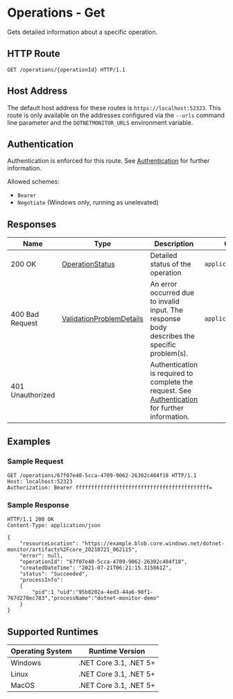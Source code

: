 # Operations - Get

Gets detailed information about a specific operation.

## HTTP Route

```http
GET /operations/{operationId} HTTP/1.1
```

## Host Address

The default host address for these routes is `https://localhost:52323`. This route is only available on the addresses configured via the `--urls` command line parameter and the `DOTNETMONITOR_URLS` environment variable.

## Authentication

Authentication is enforced for this route. See [Authentication](./../authentication.md) for further information.

Allowed schemes:
- `Bearer`
- `Negotiate` (Windows only, running as unelevated)

## Responses

| Name | Type | Description | Content Type |
|---|---|---|---|
| 200 OK | [OperationStatus](./definitions.md#OperationStatus) | Detailed status of the operation | `application/json` |
| 400 Bad Request | [ValidationProblemDetails](./definitions.md#ValidationProblemDetails) | An error occurred due to invalid input. The response body describes the specific problem(s). | `application/problem+json` |
| 401 Unauthorized | | Authentication is required to complete the request. See [Authentication](./../authentication.md) for further information. | |

## Examples

### Sample Request

```http
GET /operations/67f07e40-5cca-4709-9062-26302c484f18 HTTP/1.1
Host: localhost:52323
Authorization: Bearer fffffffffffffffffffffffffffffffffffffffffff=
```

### Sample Response

```http
HTTP/1.1 200 OK
Content-Type: application/json

{
    "resourceLocation": "https://example.blob.core.windows.net/dotnet-monitor/artifacts%2Fcore_20210721_062115",
    "error": null,
    "operationId": "67f07e40-5cca-4709-9062-26302c484f18",
    "createdDateTime": "2021-07-21T06:21:15.315861Z",
    "status": "Succeeded",
    "processInfo":
    {
        "pid":1 "uid":"95b0202a-4ed3-44a6-98f1-767d270ec783","processName":"dotnet-monitor-demo"
    }
}
```

## Supported Runtimes

| Operating System | Runtime Version |
|---|---|
| Windows | .NET Core 3.1, .NET 5+ |
| Linux | .NET Core 3.1, .NET 5+ |
| MacOS | .NET Core 3.1, .NET 5+ |